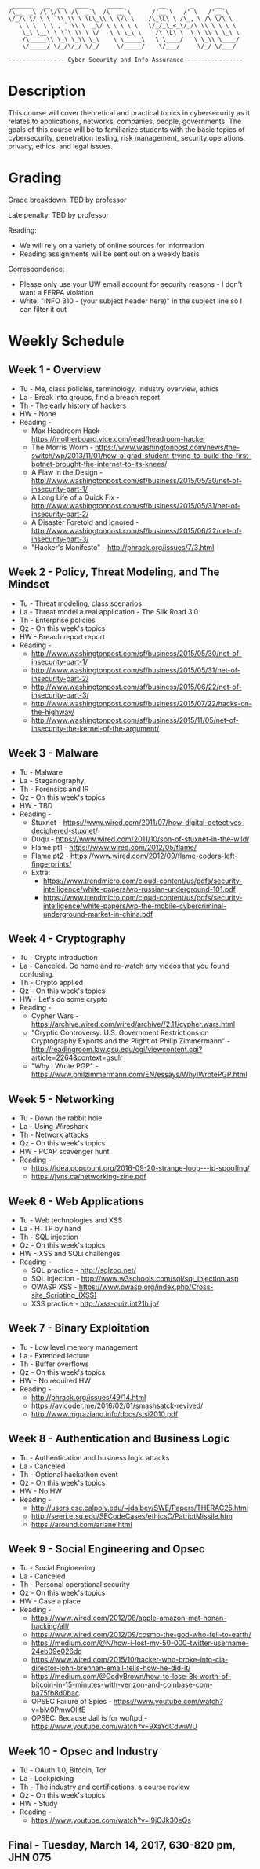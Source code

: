 ```
 ______   __  __   ____     _____          __       _      __     
/\__  _\ /\ \/\ \ /\  _`\  /\  __`\      /'__`\   /' \   /'__`\   
\/_/\ \/ \ \ `\\ \\ \ \L\_\\ \ \/\ \    /\_\L\ \ /\_, \ /\ \/\ \  
   \ \ \  \ \ , ` \\ \  _\/ \ \ \ \ \   \/_/_\_<_\/_/\ \\ \ \ \ \ 
    \_\ \__\ \ \`\ \\ \ \/   \ \ \_\ \    /\ \L\ \  \ \ \\ \ \_\ \
    /\_____\\ \_\ \_\\ \_\    \ \_____\   \ \____/   \ \_\\ \____/
    \/_____/ \/_/\/_/ \/_/     \/_____/    \/___/     \/_/ \/___/ 
                                                                                                                                   
---------------- Cyber Security and Info Assurance ----------------

``` 

# Description
This course will cover theoretical and practical topics in cybersecurity as it relates to applications, networks, companies, people, governments. The goals of this course will be to familiarize students with the basic topics of cybersecurity, penetration testing, risk management, security operations, privacy, ethics, and legal issues.

# Grading
Grade breakdown:
    TBD by professor

Late penalty:
    TBD by professor

Reading:
- We will rely on a variety of online sources for information
- Reading assignments will be sent out on a weekly basis

Correspondence:
- Please only use your UW email account for security reasons - I don't want a FERPA violation
- Write: "INFO 310 - (your subject header here)" in the subject line so I can filter it out

# Weekly Schedule

## Week 1 - Overview
- Tu - Me, class policies, terminology, industry overview, ethics
- La - Break into groups, find a breach report
- Th - The early history of hackers
- HW - None
- Reading -
    - Max Headroom Hack - https://motherboard.vice.com/read/headroom-hacker
    - The Morris Worm - https://www.washingtonpost.com/news/the-switch/wp/2013/11/01/how-a-grad-student-trying-to-build-the-first-botnet-brought-the-internet-to-its-knees/
    - A Flaw in the Design - http://www.washingtonpost.com/sf/business/2015/05/30/net-of-insecurity-part-1/
    - A Long Life of a Quick Fix - http://www.washingtonpost.com/sf/business/2015/05/31/net-of-insecurity-part-2/
    - A Disaster Foretold and Ignored - http://www.washingtonpost.com/sf/business/2015/06/22/net-of-insecurity-part-3/
    - "Hacker's Manifesto" - http://phrack.org/issues/7/3.html

## Week 2 - Policy, Threat Modeling, and The Mindset
- Tu - Threat modeling, class scenarios
- La - Threat model a real application - The Silk Road 3.0
- Th - Enterprise policies
- Qz - On this week's topics
- HW - Breach report report
- Reading - 
    - http://www.washingtonpost.com/sf/business/2015/05/30/net-of-insecurity-part-1/
    - http://www.washingtonpost.com/sf/business/2015/05/31/net-of-insecurity-part-2/
    - http://www.washingtonpost.com/sf/business/2015/06/22/net-of-insecurity-part-3/
    - http://www.washingtonpost.com/sf/business/2015/07/22/hacks-on-the-highway/
    - http://www.washingtonpost.com/sf/business/2015/11/05/net-of-insecurity-the-kernel-of-the-argument/

## Week 3 - Malware
- Tu - Malware
- La - Steganography
- Th - Forensics and IR
- Qz - On this week's topics
- HW - TBD
- Reading -
   - Stuxnet - https://www.wired.com/2011/07/how-digital-detectives-deciphered-stuxnet/
   - Duqu - https://www.wired.com/2011/10/son-of-stuxnet-in-the-wild/
   - Flame pt1 - https://www.wired.com/2012/05/flame/
   - Flame pt2 - https://www.wired.com/2012/09/flame-coders-left-fingerprints/
   - Extra:
      - https://www.trendmicro.com/cloud-content/us/pdfs/security-intelligence/white-papers/wp-russian-underground-101.pdf
      - https://www.trendmicro.com/cloud-content/us/pdfs/security-intelligence/white-papers/wp-the-mobile-cybercriminal-underground-market-in-china.pdf

## Week 4 - Cryptography
- Tu - Crypto introduction
- La - Canceled. Go home and re-watch any videos that you found confusing. 
- Th - Crypto applied
- Qz - On this week's topics
- HW - Let's do some crypto
- Reading -
   - Cypher Wars - https://archive.wired.com/wired/archive//2.11/cypher.wars.html
   - "Cryptic Controversy: U.S. Government Restrictions on Cryptography Exports and the Plight of Philip Zimmermann" - http://readingroom.law.gsu.edu/cgi/viewcontent.cgi?article=2264&context=gsulr
   - "Why I Wrote PGP" - https://www.philzimmermann.com/EN/essays/WhyIWrotePGP.html

## Week 5 - Networking
- Tu - Down the rabbit hole
- La - Using Wireshark
- Th - Network attacks
- Qz - On this week's topics
- HW - PCAP scavenger hunt
- Reading - 
  - https://idea.popcount.org/2016-09-20-strange-loop---ip-spoofing/
  - https://jvns.ca/networking-zine.pdf


## Week 6 - Web Applications
- Tu - Web technologies and XSS
- La - HTTP by hand
- Th - SQL injection
- Qz - On this week's topics
- HW - XSS and SQLi challenges
- Reading - 
   - SQL practice - http://sqlzoo.net/
   - SQL injection - http://www.w3schools.com/sql/sql_injection.asp
   - OWASP XSS - https://www.owasp.org/index.php/Cross-site_Scripting_(XSS)
   - XSS practice -  http://xss-quiz.int21h.jp/

## Week 7 - Binary Exploitation
- Tu - Low level memory management
- La - Extended lecture
- Th - Buffer overflows
- Qz - On this week's topics
- HW - No required HW
- Reading -
  - http://phrack.org/issues/49/14.html
  - https://avicoder.me/2016/02/01/smashsatck-revived/
  - http://www.mgraziano.info/docs/stsi2010.pdf

## Week 8 - Authentication and Business Logic
- Tu - Authentication and business logic attacks
- La - Canceled
- Th - Optional hackathon event
- Qz - On this week's topics
- HW - No HW
- Reading -
  - http://users.csc.calpoly.edu/~jdalbey/SWE/Papers/THERAC25.html
  - http://seeri.etsu.edu/SECodeCases/ethicsC/PatriotMissile.htm
  - https://around.com/ariane.html

## Week 9 - Social Engineering and Opsec
- Tu - Social Engineering
- La - Canceled
- Th - Personal operational security
- Qz - On this week's topics
- HW - Case a place
- Reading -
  - https://www.wired.com/2012/08/apple-amazon-mat-honan-hacking/all/
  - https://www.wired.com/2012/09/cosmo-the-god-who-fell-to-earth/
  - https://medium.com/@N/how-i-lost-my-50-000-twitter-username-24eb09e026dd
  - https://www.wired.com/2015/10/hacker-who-broke-into-cia-director-john-brennan-email-tells-how-he-did-it/
  - https://medium.com/@CodyBrown/how-to-lose-8k-worth-of-bitcoin-in-15-minutes-with-verizon-and-coinbase-com-ba75fb8d0bac
  - OPSEC Failure of Spies - https://www.youtube.com/watch?v=bM0PmwOlifE
  - OPSEC: Because Jail is for wuftpd - https://www.youtube.com/watch?v=9XaYdCdwiWU

## Week 10 - Opsec and Industry  
- Tu - OAuth 1.0, Bitcoin, Tor
- La - Lockpicking
- Th - The industry and certifications, a course review
- Qz - On this week's topics
- HW - Study
- Reading - 
  - https://www.youtube.com/watch?v=l9jOJk30eQs

## Final - Tuesday, March 14, 2017, 630-820 pm, JHN 075
